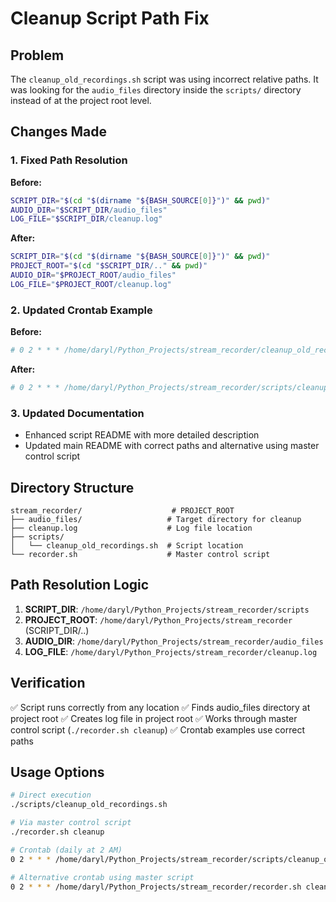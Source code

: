 # Cleanup Script Path Fix

## Problem
The `cleanup_old_recordings.sh` script was using incorrect relative paths. It was looking for the `audio_files` directory inside the `scripts/` directory instead of at the project root level.

## Changes Made

### 1. Fixed Path Resolution
**Before:**
```bash
SCRIPT_DIR="$(cd "$(dirname "${BASH_SOURCE[0]}")" && pwd)"
AUDIO_DIR="$SCRIPT_DIR/audio_files"
LOG_FILE="$SCRIPT_DIR/cleanup.log"
```

**After:**
```bash
SCRIPT_DIR="$(cd "$(dirname "${BASH_SOURCE[0]}")" && pwd)"
PROJECT_ROOT="$(cd "$SCRIPT_DIR/.." && pwd)"
AUDIO_DIR="$PROJECT_ROOT/audio_files"
LOG_FILE="$PROJECT_ROOT/cleanup.log"
```

### 2. Updated Crontab Example
**Before:**
```bash
# 0 2 * * * /home/daryl/Python_Projects/stream_recorder/cleanup_old_recordings.sh
```

**After:**
```bash
# 0 2 * * * /home/daryl/Python_Projects/stream_recorder/scripts/cleanup_old_recordings.sh
```

### 3. Updated Documentation
- Enhanced script README with more detailed description
- Updated main README with correct paths and alternative using master control script

## Directory Structure
```
stream_recorder/                    # PROJECT_ROOT
├── audio_files/                   # Target directory for cleanup
├── cleanup.log                    # Log file location
├── scripts/
│   └── cleanup_old_recordings.sh  # Script location
└── recorder.sh                    # Master control script
```

## Path Resolution Logic
1. **SCRIPT_DIR**: `/home/daryl/Python_Projects/stream_recorder/scripts`
2. **PROJECT_ROOT**: `/home/daryl/Python_Projects/stream_recorder` (SCRIPT_DIR/..)
3. **AUDIO_DIR**: `/home/daryl/Python_Projects/stream_recorder/audio_files`
4. **LOG_FILE**: `/home/daryl/Python_Projects/stream_recorder/cleanup.log`

## Verification
✅ Script runs correctly from any location
✅ Finds audio_files directory at project root
✅ Creates log file in project root
✅ Works through master control script (`./recorder.sh cleanup`)
✅ Crontab examples use correct paths

## Usage Options
```bash
# Direct execution
./scripts/cleanup_old_recordings.sh

# Via master control script
./recorder.sh cleanup

# Crontab (daily at 2 AM)
0 2 * * * /home/daryl/Python_Projects/stream_recorder/scripts/cleanup_old_recordings.sh

# Alternative crontab using master script
0 2 * * * /home/daryl/Python_Projects/stream_recorder/recorder.sh cleanup
```

